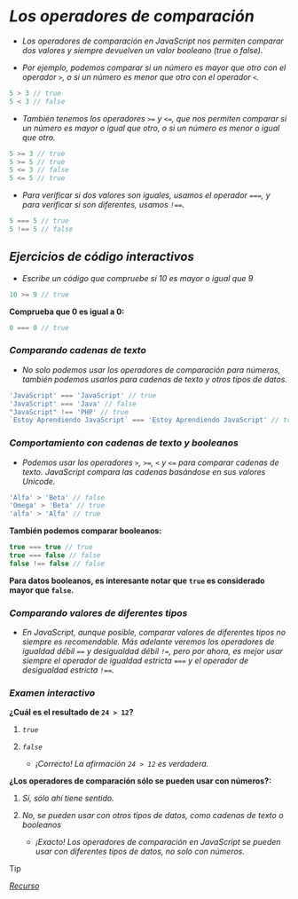 <!-- Autor: Daniel Benjamin Perez Morales -->
<!-- GitHub: https://github.com/D4nitrix13 -->
<!-- GitLab: https://gitlab.com/D4nitrix13 -->
<!-- Correo electrónico: danielperezdev@proton.me -->

# ***Los operadores de comparación***

- *Los operadores de comparación en JavaScript nos permiten comparar dos valores y siempre devuelven un valor booleano (true o false).*

- *Por ejemplo, podemos comparar si un número es mayor que otro con el operador `>`, o si un número es menor que otro con el operador `<`.*

```javascript
5 > 3 // true
5 < 3 // false
```

- *También tenemos los operadores `>=` y `<=`, que nos permiten comparar si un número es mayor o igual que otro, o si un número es menor o igual que otro.*

```javascript
5 >= 3 // true
5 >= 5 // true
5 <= 3 // false
5 <= 5 // true
```

- *Para verificar si dos valores son iguales, usamos el operador `===`, y para verificar si son diferentes, usamos `!==`.*

```javascript
5 === 5 // true
5 !== 5 // false
```

## ***Ejercicios de código interactivos***

- *Escribe un código que compruebe si 10 es mayor o igual que 9*

```javascript
10 >= 9 // true
```

**Comprueba que 0 es igual a 0:**

```javascript
0 === 0 // true
```

### ***Comparando cadenas de texto***

- *No solo podemos usar los operadores de comparación para números, también podemos usarlos para cadenas de texto y otros tipos de datos.*

```javascript
'JavaScript' === 'JavaScript' // true
'JavaScript' === 'Java' // false
"JavaScript" !== 'PHP' // true
`Estoy Aprendiendo JavaScript` === 'Estoy Aprendiendo JavaScript' // true
```

### ***Comportamiento con cadenas de texto y booleanos***

- *Podemos usar los operadores `>`, `>=`, `<` y `<=` para comparar cadenas de texto. JavaScript compara las cadenas basándose en sus valores Unicode.*

```javascript
'Alfa' > 'Beta' // false
'Omega' > 'Beta' // true
'alfa' > 'Alfa' // true
```

**También podemos comparar booleanos:**

```javascript
true === true // true
true === false // false
false !== false // false
```

**Para datos booleanos, es interesante notar que `true` es considerado mayor que `false`.**

### ***Comparando valores de diferentes tipos***

- *En JavaScript, aunque posible, comparar valores de diferentes tipos no siempre es recomendable. Más adelante veremos los operadores de igualdad débil `==` y desigualdad débil `!=`, pero por ahora, es mejor usar siempre el operador de igualdad estricta `===` y el operador de desigualdad estricta `!==`.*

### ***Examen interactivo***

**¿Cuál es el resultado de `24 > 12`?**

1. *`true`*
2. *`false`*

    - *¡Correcto! La afirmación `24 > 12` es verdadera.*

**¿Los operadores de comparación sólo se pueden usar con números?:**

1. *Sí, sólo ahí tiene sentido.*
2. *No, se pueden usar con otros tipos de datos, como cadenas de texto o booleanos*

    - *¡Exacto! Los operadores de comparación en JavaScript se pueden usar con diferentes tipos de datos, no solo con números.*

> [!TIP]
> *[Recurso](https://www.aprendejavascript.dev/clase/introduccion/operadores-de-comparacion "https://www.aprendejavascript.dev/clase/introduccion/operadores-de-comparacion")*
